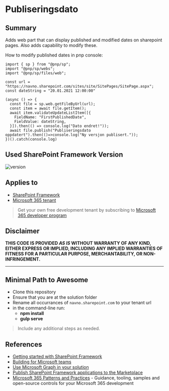 # Publiseringsdato

## Summary

Adds web part that can display published and modified dates on sharepoint pages. Also adds capability to modify these.

How to modify published dates in pnp console:

```
import { sp } from "@pnp/sp";
import "@pnp/sp/webs";
import "@pnp/sp/files/web";

const url = "https://navno.sharepoint.com/sites/site/SitePages/SitePage.aspx";
const dateString = "20.01.2021 12:00:00"

(async () => {
  const file = sp.web.getFileByUrl(url);
  const item = await file.getItem();
  await item.validateUpdateListItem([{
    FieldName: "FirstPublishedDate",
    FieldValue: dateString,
  }]).then(() => console.log("Dato endret!"));
  await file.publish("Publiseringsdato oppdatert").then(()=>console.log("Ny versjon publisert."));
})().catch(console.log)
```

## Used SharePoint Framework Version

![version](https://img.shields.io/badge/version-1.13-green.svg)

## Applies to

- [SharePoint Framework](https://aka.ms/spfx)
- [Microsoft 365 tenant](https://docs.microsoft.com/en-us/sharepoint/dev/spfx/set-up-your-developer-tenant)

> Get your own free development tenant by subscribing to [Microsoft 365 developer program](http://aka.ms/o365devprogram)

## Disclaimer

**THIS CODE IS PROVIDED *AS IS* WITHOUT WARRANTY OF ANY KIND, EITHER EXPRESS OR IMPLIED, INCLUDING ANY IMPLIED WARRANTIES OF FITNESS FOR A PARTICULAR PURPOSE, MERCHANTABILITY, OR NON-INFRINGEMENT.**

---

## Minimal Path to Awesome

- Clone this repository
- Ensure that you are at the solution folder
- Rename all occurrances of `navno.sharepoint.com` to your tenant url
- in the command-line run:
  - **npm install**
  - **gulp serve**

> Include any additional steps as needed.

## References

- [Getting started with SharePoint Framework](https://docs.microsoft.com/en-us/sharepoint/dev/spfx/set-up-your-developer-tenant)
- [Building for Microsoft teams](https://docs.microsoft.com/en-us/sharepoint/dev/spfx/build-for-teams-overview)
- [Use Microsoft Graph in your solution](https://docs.microsoft.com/en-us/sharepoint/dev/spfx/web-parts/get-started/using-microsoft-graph-apis)
- [Publish SharePoint Framework applications to the Marketplace](https://docs.microsoft.com/en-us/sharepoint/dev/spfx/publish-to-marketplace-overview)
- [Microsoft 365 Patterns and Practices](https://aka.ms/m365pnp) - Guidance, tooling, samples and open-source controls for your Microsoft 365 development
